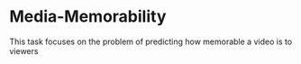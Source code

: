 # Media-Memorability
This task focuses on the problem of predicting how memorable a video is to viewers
